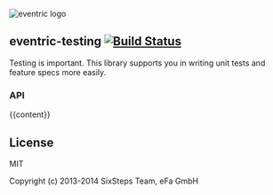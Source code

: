 ![eventric logo](https://raw.githubusercontent.com/wiki/efacilitation/eventric/eventric_logo.png)

## eventric-testing [![Build Status](https://travis-ci.org/efacilitation/eventric-testing.svg?branch=master)](https://travis-ci.org/efacilitation/eventric-testing)

Testing is important. This library supports you in writing unit tests and feature specs more easily.


### API


{{content}}


## License

MIT

Copyright (c) 2013-2014 SixSteps Team, eFa GmbH
